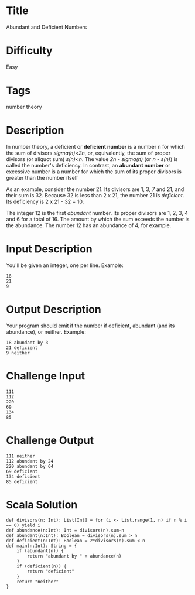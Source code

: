 # Title

Abundant and Deficient Numbers

# Difficulty

Easy

# Tags

number theory

# Description

In number theory, a deficient or **deficient number** is a number n for which the sum of divisors *sigma(n)<2n*, or, equivalently, the sum of proper divisors (or aliquot sum) *s(n)<n*. The value *2n - sigma(n)* (or *n - s(n)*) is called the number's deficiency. In contrast, an **abundant number** or excessive number is a number for which the sum of its proper divisors is greater than the number itself

As an example, consider the number 21. Its divisors are 1, 3, 7 and 21, and their sum is 32. Because 32 is less than 2 x 21, the number 21 is *deficient*. Its deficiency is 2 x 21 - 32 = 10.

The integer 12 is the first *abundant* number. Its proper divisors are 1, 2, 3, 4 and 6 for a total of 16. The amount by which the sum exceeds the number is the abundance. The number 12 has an abundance of 4, for example. 

#  Input Description

You'll be given an integer, one per line. Example:

    18
    21
    9

#  Output Description

Your program should emit if the number if deficient, abundant (and its abundance), or neither. Example:

    18 abundant by 3
    21 deficient
    9 neither 

# Challenge Input

    111  
    112 
    220 
    69 
    134 
    85 

# Challenge Output

    111 neither 
    112 abundant by 24
    220 abundant by 64
    69 deficient
    134 deficient
    85 deficient

# Scala Solution

    def divisors(n: Int): List[Int] = for (i <- List.range(1, n) if n % i == 0) yield i
    def abundance(n:Int): Int = divisors(n).sum-n
    def abundant(n:Int): Boolean = divisors(n).sum > n
    def deficient(n:Int): Boolean = 2*divisors(n).sum < n
    def main(n:Int): String = {
        if (abundant(n)) {
            return "abundant by " + abundance(n)
        }
        if (deficient(n)) {
            return "deficient"
        }
        return "neither"
    }
